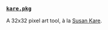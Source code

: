 ### [**`kare.pkg`**](https://awjin.me/kare-pkg)

A 32x32 pixel art tool, à la [Susan Kare](https://www.folklore.org/StoryView.py?story=Steve,_Icon.txt).
